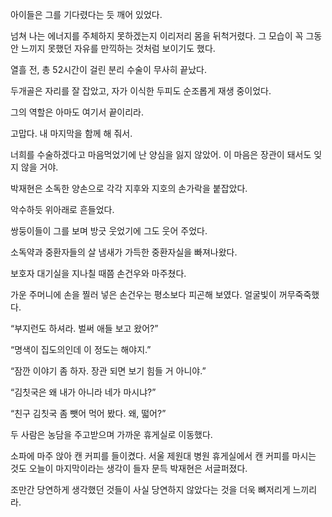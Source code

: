 아이들은 그를 기다렸다는 듯 깨어 있었다.

넘쳐 나는 에너지를 주체하지 못하겠는지 이리저리 몸을 뒤척거렸다. 그 모습이 꼭 그동안 느끼지 못했던 자유를 만끽하는 것처럼 보이기도 했다.

열흘 전, 총 52시간이 걸린 분리 수술이 무사히 끝났다.

두개골은 자리를 잘 잡았고, 자가 이식한 두피도 순조롭게 재생 중이었다.

그의 역할은 아마도 여기서 끝이리라.

고맙다. 내 마지막을 함께 해 줘서.

너희를 수술하겠다고 마음먹었기에 난 양심을 잃지 않았어. 이 마음은 장관이 돼서도 잊지 않을 거야.

박재현은 소독한 양손으로 각각 지후와 지호의 손가락을 붙잡았다.

악수하듯 위아래로 흔들었다.

쌍둥이들이 그를 보며 방긋 웃었기에 그도 웃어 주었다.

소독약과 중환자들의 살 냄새가 가득한 중환자실을 빠져나왔다.

보호자 대기실을 지나칠 때쯤 손건우와 마주쳤다.

가운 주머니에 손을 찔러 넣은 손건우는 평소보다 피곤해 보였다. 얼굴빛이 꺼무죽죽했다.

“부지런도 하셔라. 벌써 애들 보고 왔어?”

“명색이 집도의인데 이 정도는 해야지.”

“잠깐 이야기 좀 하자. 장관 되면 보기 힘들 거 아니야.”

“김칫국은 왜 내가 아니라 네가 마시냐?”

“친구 김칫국 좀 뺏어 먹어 봤다. 왜, 떫어?”

두 사람은 농담을 주고받으며 가까운 휴게실로 이동했다.

소파에 마주 앉아 캔 커피를 들이켰다. 서울 제원대 병원 휴게실에서 캔 커피를 마시는 것도 오늘이 마지막이라는 생각이 들자 문득 박재현은 서글퍼졌다.

조만간 당연하게 생각했던 것들이 사실 당연하지 않았다는 것을 더욱 뼈저리게 느끼리라.